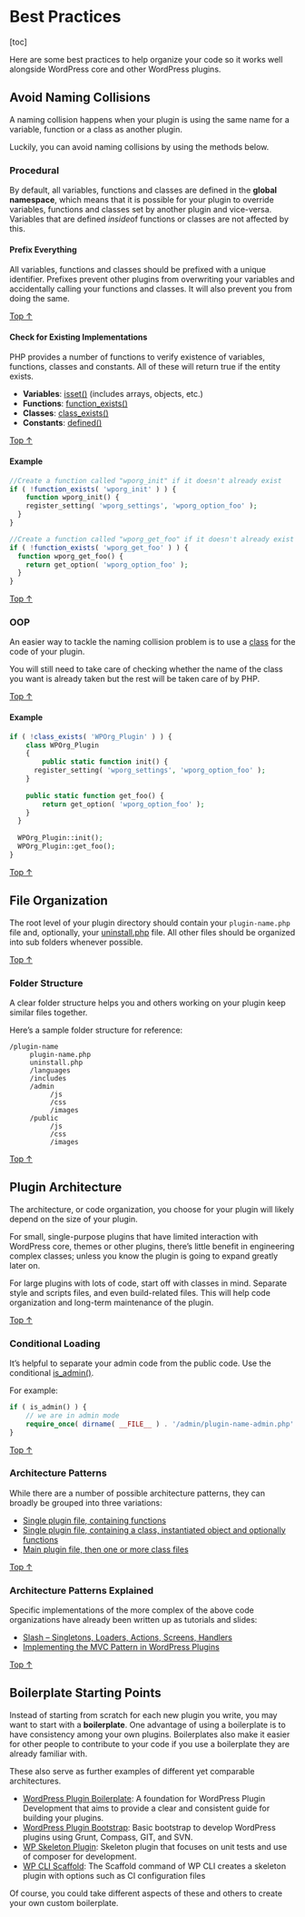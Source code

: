 # Best Practices

[toc]


Here are some best practices to help organize your code so it works well alongside WordPress core and other WordPress plugins.

## Avoid Naming Collisions

A naming collision happens when your plugin is using the same name for a variable, function or a class as another plugin.

Luckily, you can avoid naming collisions by using the methods below.

### Procedural 

By default, all variables, functions and classes are defined in the **global namespace**, which means that it is possible for your plugin to override variables, functions and classes set by another plugin and vice-versa. Variables that are defined *inside*of functions or classes are not affected by this.

#### Prefix Everything 

All variables, functions and classes should be prefixed with a unique identifier. Prefixes prevent other plugins from overwriting your variables and accidentally calling your functions and classes. It will also prevent you from doing the same.

[Top ↑](https://developer.wordpress.org/plugins/plugin-basics/best-practices/#top)

#### Check for Existing Implementations 

PHP provides a number of functions to verify existence of variables, functions, classes and constants. All of these will return true if the entity exists.

- **Variables**: [isset()](http://php.net/manual/en/function.isset.php) (includes arrays, objects, etc.)
- **Functions**: [function_exists()](http://php.net/manual/en/function.function-exists.php)
- **Classes**: [class_exists()](http://php.net/manual/en/function.class-exists.php)
- **Constants**: [defined()](http://php.net/manual/en/function.defined.php)

[Top ↑](https://developer.wordpress.org/plugins/plugin-basics/best-practices/#top)

#### Example 

```php
//Create a function called "wporg_init" if it doesn't already exist
if ( !function_exists( 'wporg_init' ) ) {
	function wporg_init() {
    register_setting( 'wporg_settings', 'wporg_option_foo' );
  }
} 

//Create a function called "wporg_get_foo" if it doesn't already exist
if ( !function_exists( 'wporg_get_foo' ) ) {
  function wporg_get_foo() {
    return get_option( 'wporg_option_foo' );
  }
}
```



[Top ↑](https://developer.wordpress.org/plugins/plugin-basics/best-practices/#top)

### OOP 

An easier way to tackle the naming collision problem is to use a [class](http://php.net/manual/en/language.oop5.php) for the code of your plugin.

You will still need to take care of checking whether the name of the class you want is already taken but the rest will be taken care of by PHP.

[Top ↑](https://developer.wordpress.org/plugins/plugin-basics/best-practices/#top)

#### Example 

```php
if ( !class_exists( 'WPOrg_Plugin' ) ) {
	class WPOrg_Plugin  
	{
		public static function init() {
      register_setting( 'wporg_settings', 'wporg_option_foo' );
    }
    
    public static function get_foo() {
    	return get_option( 'wporg_option_foo' );
    }
  }
  
  WPOrg_Plugin::init();
  WPOrg_Plugin::get_foo();
}
```

[Top ↑](https://developer.wordpress.org/plugins/plugin-basics/best-practices/#top)

## File Organization 

The root level of your plugin directory should contain your `plugin-name.php` file and, optionally, your [uninstall.php](https://developer.wordpress.org/plugin/the-basics/uninstall-methods/) file. All other files should be organized into sub folders whenever possible.

[Top ↑](https://developer.wordpress.org/plugins/plugin-basics/best-practices/#top)

### Folder Structure 

A clear folder structure helps you and others working on your plugin keep similar files together.

Here’s a sample folder structure for reference:

```
/plugin-name
     plugin-name.php
     uninstall.php
     /languages
     /includes
     /admin
          /js
          /css
          /images
     /public
          /js
          /css
          /images
```

[Top ↑](https://developer.wordpress.org/plugins/plugin-basics/best-practices/#top)

## Plugin Architecture 

The architecture, or code organization, you choose for your plugin will likely depend on the size of your plugin.

For small, single-purpose plugins that have limited interaction with WordPress core, themes or other plugins, there’s little benefit in engineering complex classes; unless you know the plugin is going to expand greatly later on.

For large plugins with lots of code, start off with classes in mind. Separate style and scripts files, and even build-related files. This will help code organization and long-term maintenance of the plugin.

[Top ↑](https://developer.wordpress.org/plugins/plugin-basics/best-practices/#top)

### Conditional Loading 

It’s helpful to separate your admin code from the public code. Use the conditional [is_admin()](https://codex.wordpress.org/Function_Reference/is_admin).

For example:

```php
if ( is_admin() ) {
	// we are in admin mode
	require_once( dirname( __FILE__ ) . '/admin/plugin-name-admin.php' );
}
```

[Top ↑](https://developer.wordpress.org/plugins/plugin-basics/best-practices/#top)

### Architecture Patterns 

While there are a number of possible architecture patterns, they can broadly be grouped into three variations:

- [Single plugin file, containing functions](https://github.com/GaryJones/move-floating-social-bar-in-genesis/blob/master/move-floating-social-bar-in-genesis.php)
- [Single plugin file, containing a class, instantiated object and optionally functions](https://github.com/norcross/wp-comment-notes/blob/master/wp-comment-notes.php)
- [Main plugin file, then one or more class files](https://github.com/tommcfarlin/WordPress-Plugin-Boilerplate)

[Top ↑](https://developer.wordpress.org/plugins/plugin-basics/best-practices/#top)

### Architecture Patterns Explained 

Specific implementations of the more complex of the above code organizations have already been written up as tutorials and slides:

- [Slash – Singletons, Loaders, Actions, Screens, Handlers](https://jjj.blog/2012/12/slash-architecture-my-approach-to-building-wordpress-plugins/)
- [Implementing the MVC Pattern in WordPress Plugins](http://iandunn.name/wp-mvc)

[Top ↑](https://developer.wordpress.org/plugins/plugin-basics/best-practices/#top)

## Boilerplate Starting Points 

Instead of starting from scratch for each new plugin you write, you may want to start with a **boilerplate**. One advantage of using a boilerplate is to have consistency among your own plugins. Boilerplates also make it easier for other people to contribute to your code if you use a boilerplate they are already familiar with.

These also serve as further examples of different yet comparable architectures.

- [WordPress Plugin Boilerplate](https://github.com/tommcfarlin/WordPress-Plugin-Boilerplate): A foundation for WordPress Plugin Development that aims to provide a clear and consistent guide for building your plugins.
- [WordPress Plugin Bootstrap](https://github.com/claudiosmweb/wordpress-plugin-boilerplate): Basic bootstrap to develop WordPress plugins using Grunt, Compass, GIT, and SVN.
- [WP Skeleton Plugin](https://github.com/ptahdunbar/wp-skeleton-plugin): Skeleton plugin that focuses on unit tests and use of composer for development.
- [WP CLI Scaffold](https://developer.wordpress.org/cli/commands/scaffold/plugin/): The Scaffold command of WP CLI creates a skeleton plugin with options such as CI configuration files

Of course, you could take different aspects of these and others to create your own custom boilerplate.